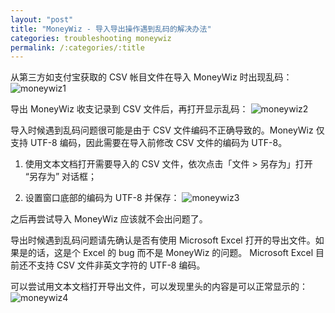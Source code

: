 ```yaml
---
layout: "post"
title: "MoneyWiz - 导入导出操作遇到乱码的解决办法"
categories: troubleshooting moneywiz
permalink: /:categories/:title
---
```


从第三方如支付宝获取的 CSV 帐目文件在导入 MoneyWiz 时出现乱码：
![moneywiz1](https://i.imgur.com/1qIsedQ.png)

导出 MoneyWiz 收支记录到 CSV 文件后，再打开显示乱码：
![moneywiz2](https://i.imgur.com/xr8u51w.png)


导入时候遇到乱码问题很可能是由于 CSV 文件编码不正确导致的。MoneyWiz 仅支持 UTF-8 编码，因此需要在导入前修改 CSV 文件的编码为 UTF-8。

1. 使用文本文档打开需要导入的 CSV 文件，依次点击「文件 > 另存为」打开 “另存为” 对话框；

2. 设置窗口底部的编码为 UTF-8 并保存：
	![moneywiz3](https://i.imgur.com/Qe0zXVt.png)

之后再尝试导入 MoneyWiz 应该就不会出问题了。

导出时候遇到乱码问题请先确认是否有使用 Microsoft Excel 打开的导出文件。如果是的话，这是个 Excel 的 bug 而不是 MoneyWiz 的问题。
Microsoft Excel 目前还不支持 CSV 文件非英文字符的 UTF-8 编码。

可以尝试用文本文档打开导出文件，可以发现里头的内容是可以正常显示的：
![moneywiz4](https://i.imgur.com/hA4SVNz.png)
